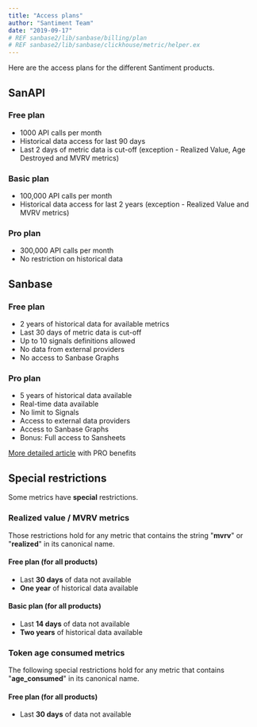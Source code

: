 ```yaml
---
title: "Access plans"
author: "Santiment Team"
date: "2019-09-17"
# REF sanbase2/lib/sanbase/billing/plan
# REF sanbase2/lib/sanbase/clickhouse/metric/helper.ex
---
```


Here are the access plans for the different Santiment products.

## SanAPI

### Free plan

- 1000 API calls per month
- Historical data access for last 90 days
- Last 2 days of metric data is cut-off
  (exception - Realized Value, Age Destroyed and MVRV metrics)

### Basic plan

- 100,000 API calls per month
- Historical data access for last 2 years
  (exception - Realized Value and MVRV metrics)

### Pro plan

- 300,000 API calls per month
- No restriction on historical data

## Sanbase

### Free plan

- 2 years of historical data for available metrics
- Last 30 days of metric data is cut-off
- Up to 10 signals definitions allowed
- No data from external providers
- No access to Sanbase Graphs

### Pro plan

- 5 years of historical data available
- Real-time data available
- No limit to Signals
- Access to external data providers
- Access to Sanbase Graphs
- Bonus: Full access to Sansheets

[More detailed article](/products-and-plans/sanbase-pro-features/) with PRO benefits

## Special restrictions

Some metrics have **special** restrictions.

### Realized value / MVRV metrics

Those restrictions hold for any metric that contains the string "**mvrv**" or "**realized**"
in its canonical name.

#### Free plan (for all products)

- Last **30 days** of data not available
- **One year** of historical data available

#### Basic plan (for all products)

- Last **14 days** of data not available
- **Two years** of historical data available

### Token age consumed metrics

The following special restrictions hold for any metric that
contains "**age_consumed**" in its canonical name.

#### Free plan (for all products)

- Last **30 days** of data not available
